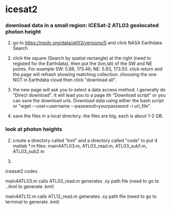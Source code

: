 # icesat2

### download data in a small region: ICESat-2 ATL03 geolocated photon height 

1. go to https://nsidc.org/data/atl03/versions/5 and click NASA Earthdata Search

2. click the square (Search by spatial rectangle) at the right (need to registed for the Earthdata), then put the (lon,lat) of the SW and NE points. For example SW: 5.88, 173.46; NE: 5.93, 173.50. click return and the page will refrash showing matching collection. choosing the one NOT in Earthdata cloud then click "download all".

3. the new page will ask you to select a data access method. I generally do "Direct download". It will lead you to a page ith "Download script" or you can save the download urls. Download data using either the bash script or "wget --user=username --password=yourpassword -i url_file".

4. save the files in a local directory. the files are big, each is about 1-2 GB.

### look at photon heights

2. create a directory called "kml" and a directory called "code" to put 4 matlab *.m files:
main4ATL03.m, ATL03_read.m, ATL03_sub1.m, ATL03_sub2.m

3. 

iceasat2 codes

main4ATL03.m calls ATL03_read.m
               generates .xy path file (need to go to ../kml to generate .kml)

main4ATL12.m calls ATL12_read.m
               generates .xy path file (need to go to terminal to generate .kml)
